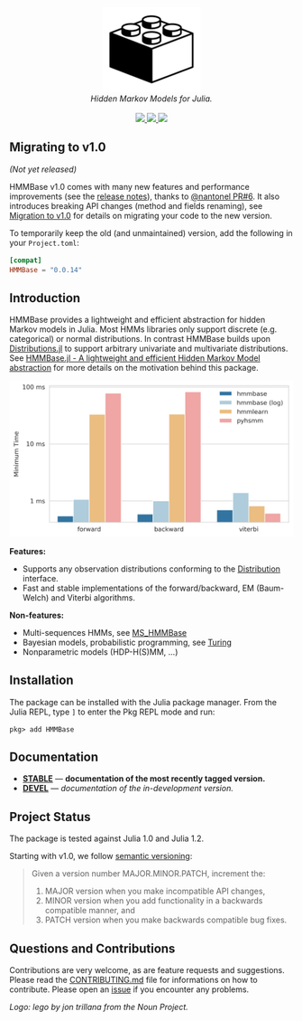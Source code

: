 <p align="center">
  <img src="/docs/src/assets/logo.png" height="150"><br/>
  <i>Hidden Markov Models for Julia.</i><br/><br/>
  <a href="https://maxmouchet.github.io/HMMBase.jl/stable">
    <img src="https://img.shields.io/badge/docs-stable-blue.svg?style=flat">
  </a>
  <a href="https://github.com/maxmouchet/HMMBase.jl/actions">
    <img src="https://github.com/maxmouchet/HMMBase.jl/workflows/CI/badge.svg">
  </a>
  <a href="https://codecov.io/github/maxmouchet/HMMBase.jl?branch=master">
    <img src="https://codecov.io/github/maxmouchet/HMMBase.jl/coverage.svg?branch=master">
  </a>
</p>

## Migrating to v1.0

*(Not yet released)*

HMMBase v1.0 comes with many new features and performance improvements (see the [release notes](TODO)), thanks to [@nantonel PR#6](https://github.com/maxmouchet/HMMBase.jl/pull/6).
It also introduces breaking API changes (method and fields renaming), see [Migration to v1.0](https://maxmouchet.github.io/HMMBase.jl/dev/migration/) for details on migrating your code to the new version.

To temporarily keep the old (and unmaintained) version, add the following in your `Project.toml`:

```toml
[compat]
HMMBase = "0.0.14"
```

## Introduction

HMMBase provides a lightweight and efficient abstraction for hidden Markov models in Julia. Most HMMs libraries only support discrete (e.g. categorical) or normal distributions. In contrast HMMBase builds upon [Distributions.jl](https://github.com/JuliaStats/Distributions.jl) to support arbitrary univariate and multivariate distributions.  
See [HMMBase.jl - A lightweight and efficient Hidden Markov Model abstraction](https://discourse.julialang.org/t/ann-hmmbase-jl-a-lightweight-and-efficient-hidden-markov-model-abstraction/21604) for more details on the motivation behind this package.

<p align="center">
<img src="/benchmark/benchmark_summary.png" width="640">
</p>

**Features:**
- Supports any observation distributions conforming to the [Distribution](https://juliastats.org/Distributions.jl/latest/types/) interface.
- Fast and stable implementations of the forward/backward, EM (Baum-Welch) and Viterbi algorithms.

**Non-features:**
- Multi-sequences HMMs, see [MS_HMMBase](https://github.com/mmattocks/MS_HMMBase.jl)
- Bayesian models, probabilistic programming, see [Turing](https://github.com/TuringLang/Turing.jl)
- Nonparametric models (HDP-H(S)MM, ...)

## Installation

The package can be installed with the Julia package manager.
From the Julia REPL, type `]` to enter the Pkg REPL mode and run:

```
pkg> add HMMBase
```

## Documentation

- [**STABLE**][docs-stable-url] &mdash; **documentation of the most recently tagged version.**
- [**DEVEL**][docs-dev-url] &mdash; *documentation of the in-development version.*

## Project Status

The package is tested against Julia 1.0 and Julia 1.2.  

Starting with v1.0, we follow [semantic versioning]():

> Given a version number MAJOR.MINOR.PATCH, increment the:
> 1. MAJOR version when you make incompatible API changes,
> 2. MINOR version when you add functionality in a backwards compatible manner, and
> 3. PATCH version when you make backwards compatible bug fixes.

## Questions and Contributions

Contributions are very welcome, as are feature requests and suggestions. Please read the [CONTRIBUTING.md](/CONTRIBUTING.md) file for informations on how to contribute. Please open an [issue][issues-url] if you encounter any problems.

*Logo: lego by jon trillana from the Noun Project.*

[docs-stable-img]: https://img.shields.io/badge/docs-stable-blue.svg?style=flat
[docs-stable-url]: https://maxmouchet.github.io/HMMBase.jl/stable

[docs-dev-img]: https://img.shields.io/badge/docs-dev-blue.svg?style=flat
[docs-dev-url]: https://maxmouchet.github.io/HMMBase.jl/dev

[issues-url]: https://github.com/maxmouchet/HMMBase.jl/issues
